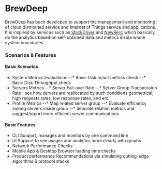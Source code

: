 

# BrewDeep

BrewDeep has been developed to support the management and monitoring of cloud distributed service and Internet of Things service and applications. It is inspired by services such as [StackDriver](http://www.stackdriver.com/blog/)  and [NewRelic](http://newrelic.com/) which basically do the analytics based on self-obtained data and metircs inside whole system boundaries.


### Scenarios & Features
#### Basic Scenarios 

* System Metrics Evaluations
--* Basic Disk in/out metrics check
--* Basic Disk Throughput check
* Servers Metrics 
--* Server Fail-over Rate
--* Server Group Transmission Rate : see how servers are reallocated by such conditions geometrical, high requests rates, low response rates, and etc.
* Profile Metrics
--* Map related server group
--* Evaluate efficiency among servers inside group
--* Simulate relation metrics and suggest/report more efficient server communications


#### Basic Features 

* CLI Support, manages and monitors by one command line
* UI Support to see usages and analytics more clearly with graphs
* Network Performance Checks
* Mobile App & Desktop Browser loading time checks
* Product performance Recommendations via simulating cutting-edge algorithms & protocol stacks